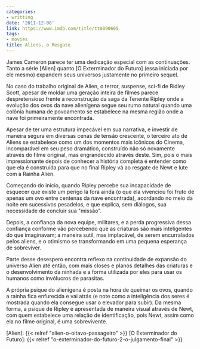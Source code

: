 ```yaml
---
categories:
- writting
date: '2011-12-08'
link: https://www.imdb.com/title/tt0090605
tags:
- movies
title: Aliens, o Resgate
---
```


James Cameron parece ter uma dedicação especial com as continuações. Tanto a série [Alien] quanto [O Exterminador do Futuro] (essa iniciada por ele mesmo) expandem seus universos justamente no primeiro sequel.

No caso do trabalho original de Alien, o terror, suspense, sci-fi de Ridley Scott, apesar de moldar uma geração inteira de filmes parece despretensioso frente à reconstrução da saga da Tenente Ripley onde a evolução dos ovos da nave alienígena segue seu rumo natural quando uma colônia humana de povoamento se estabelece na mesma região onde a nave foi primeiramente encontrada.

Apesar de ter uma estrutura impecável em sua narrativa, e investir de maneira segura em diversas cenas de tensão crescente, o terceiro ato de Aliens se estabelece como um dos momentos mais icônicos do Cinema, incomparável em seu peso dramático, construído não só novamente através do filme original, mas engrandecido através deste. Sim, pois o mais impressionante depois de conhecer a história completa é entender como que ela é construída para que no final Ripley vá ao resgate de Newt e lute com a Rainha Alien.

Começando do início, quando Ripley percebe sua incapacidade de esquecer que existe um perigo lá fora ainda (o que ela vivenciou foi fruto de apenas um ovo entre centenas da nave encontrada), acordando no meio da noite em sucessivos pesadelos, e que explica, sem diálogos, sua necessidade de concluir sua "missão".

Depois, a confiança da nova equipe, militares, e a perda progressiva dessa confiança conforme vão percebendo que as criaturas são mais inteligentes do que imaginavam; a maneira sutil, mas implacável, de serem encurralados pelos aliens, e o otimismo se transformando em uma pequena esperança de sobreviver.

Parte desse desespero encontra reflexo na continuidade de expansão do universo Alien até então, com mais closes e planos detalhes das criaturas e o desenvolvimento da ninhada e a forma utilizada por eles para usar os humanos como invólucros de parasitas.

A própria psique do alienígena é posta na hora de queimar os ovos, quando a rainha fica enfurecida e vai atrás (e note como a inteligência dos seres é mostrada quando ela consegue usar o elevador para subir). Da mesma forma, a psique de Ripley é apresentada de maneira visual através de Newt, com quem estabelece uma relação de identificação, pois Newt, assim como ela no filme original, é uma sobrevivente.

[Alien]: {{< relref "alien-o-oitavo-passageiro" >}}
[O Exterminador do Futuro]: {{< relref "o-exterminador-do-futuro-2-o-julgamento-final" >}}